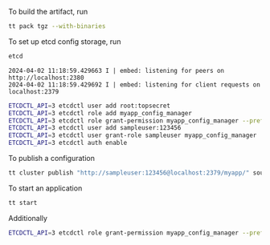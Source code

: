 To build the artifact, run
```bash
tt pack tgz --with-binaries
```

To set up etcd config storage, run
```bash
etcd
```

```
2024-04-02 11:18:59.429663 I | embed: listening for peers on http://localhost:2380
2024-04-02 11:18:59.429692 I | embed: listening for client requests on localhost:2379
```

```bash
ETCDCTL_API=3 etcdctl user add root:topsecret
ETCDCTL_API=3 etcdctl role add myapp_config_manager
ETCDCTL_API=3 etcdctl role grant-permission myapp_config_manager --prefix=true readwrite /myapp/
ETCDCTL_API=3 etcdctl user add sampleuser:123456
ETCDCTL_API=3 etcdctl user grant-role sampleuser myapp_config_manager
ETCDCTL_API=3 etcdctl auth enable
```

To publish a configuration
```bash
tt cluster publish "http://sampleuser:123456@localhost:2379/myapp/" source.yaml
```

To start an application
```bash
tt start
```

Additionally
```bash
ETCDCTL_API=3 etcdctl role grant-permission myapp_config_manager --prefix=true readwrite /myapp_migrations/ --user="root:topsecret"
```
